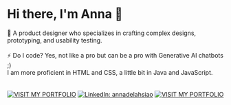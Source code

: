 # Hi there, I'm Anna 👋 

💬 A product designer who specializes in crafting complex designs, prototyping, and usability testing. <br><br>
⚡ Do I code? Yes, not like a pro but can be a pro with Generative AI chatbots ;) <br>
I am more proficient in HTML and CSS, a little bit in Java and JavaScript.
<br><br><br>
[![VISIT MY PORTFOLIO](https://img.shields.io/badge/VISIT%20MY%20PORTFOLIO-black?style=for-the-badge)](https://www.annahsiao.design/)
[![LinkedIn: annadelahsiao](https://img.shields.io/badge/-LinkedIn-0077B5?style=for-the-badge&logo=LinkedIn&logoColor=white)](https://www.linkedin.com/in/annadelahsiao/)
<a href="https://www.annahsiao.design/" target="_blank">
  <img 
    src="https://img.shields.io/badge/VISIT%20MY%20PORTFOLIO-black?style=for-the-badge"
    alt="VISIT MY PORTFOLIO"
  />
</a>

<!--
**annadelahsiao/annadelahsiao** is a ✨ _special_ ✨ repository because its `README.md` (this file) appears on your GitHub profile.

Here are some ideas to get you started:

- 🔭 I’m currently working on ...
- 🌱 I’m currently learning ...
- 👯 I’m looking to collaborate on ...
- 🤔 I’m looking for help with ...
- 💬 Ask me about ...
- 📫 How to reach me: ...
- 😄 Pronouns: ...
- ⚡ Fun fact: ...
-->
